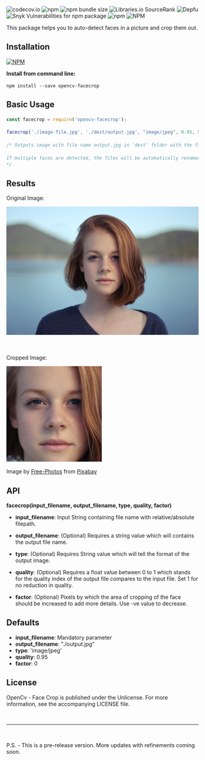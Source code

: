 ![codecov.io](https://codecov.io/github/arghyadeep-k/opencv-facecrop/coverage.svg?branch=master)
![npm](https://img.shields.io/npm/v/opencv-facecrop)
![npm bundle size](https://img.shields.io/bundlephobia/min/opencv-facecrop)
![Libraries.io SourceRank](https://img.shields.io/librariesio/sourcerank/npm/opencv-facecrop)
![Depfu](https://img.shields.io/depfu/arghyadeep-k/opencv-facecrop)
![Snyk Vulnerabilities for npm package](https://img.shields.io/snyk/vulnerabilities/npm/opencv-facecrop)
![npm](https://img.shields.io/npm/dt/opencv-facecrop)
![NPM](https://img.shields.io/npm/l/opencv-facecrop?color=blue)


This package helps you to auto-detect faces in a picture and crop them out.

## Installation

[![NPM](https://nodei.co/npm/opencv-facecrop.png)](https://nodei.co/npm/opencv-facecrop/)

**Install from command line:**

`npm install --save opencv-facecrop`



## Basic Usage
```javascript
const facecrop = require('opencv-facecrop');

facecrop('./image-file.jpg', './dest/output.jpg', "image/jpeg", 0.95, 50);

/* Outputs image with file name output.jpg in 'dest' folder with the face cropped out.

If multiple faces are detected, the files will be automatically renamed to output-1.jpg, output-2.jpg and so on.
*/
```

## Results

Original Image:

<img src="https://github.com/arghyadeep-k/resources/raw/master/opencv-facecrop_test-file-1.jpg">

<br><br>
Cropped Image:

<img src="https://github.com/arghyadeep-k/resources/raw/master/opencv-facecrop_test-file-1-output.jpg" width=250px>

Image by <a href="https://pixabay.com/photos/?utm_source=link-attribution&amp;utm_medium=referral&amp;utm_campaign=image&amp;utm_content=919048">Free-Photos</a> from <a href="https://pixabay.com/?utm_source=link-attribution&amp;utm_medium=referral&amp;utm_campaign=image&amp;utm_content=919048">Pixabay</a>

## API
**facecrop(input_filename, output_filename, type, quality, factor)**

- **input_filename**: Input String containing file name with relative/absolute filepath.

- **output_filename**: (Optional) Requires a string value which will contains the output file name.

- **type**: (Optional) Requires String value which will tell the format of the output image.

- **quality**: (Optional) Requires a float value between 0 to 1 which stands for the quality index of the output file compares to the input file. Set 1 for no reduction in quality.

- **factor**: (Optional) Pixels by which the area of cropping of the face should be increased to add more details. Use -ve value to decrease.

## Defaults 

 - **input_filename**: Mandatory parameter
 - **output_filename**: "./output.jpg"
 - **type**: 'image/jpeg'
 - **quality**: 0.95
 - **factor**: 0


## License

OpenCv - Face Crop is published under the Unlicense. For more information, see the accompanying LICENSE file. 

<br>

---

<br>

P.S. - This is a pre-release version. More updates with refinements coming soon.
